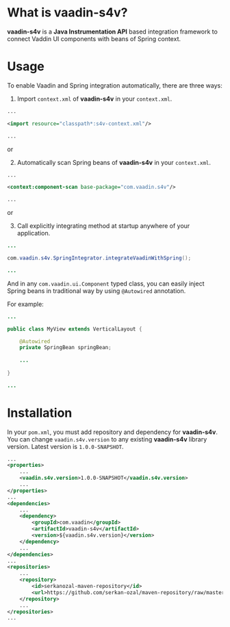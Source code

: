 What is vaadin-s4v?
==============

**vaadin-s4v** is a **Java Instrumentation API** based integration framework to connect Vaddin UI components with beans of Spring context.

Usage
=======

To enable Vaadin and Spring integration automatically, there are three ways:

1. Import `context.xml` of **vaadin-s4v** in your `context.xml`.

~~~~~ xml
...

<import resource="classpath*:s4v-context.xml"/>

...
~~~~~

or

2. Automatically scan Spring beans of **vaadin-s4v** in your `context.xml`.

~~~~~ xml
...

<context:component-scan base-package="com.vaadin.s4v"/>

...
~~~~~

or

3. Call explicitly integrating method at startup anywhere of your application.

~~~~~ java
...

com.vaadin.s4v.SpringIntegrator.integrateVaadinWithSpring();

...
~~~~~

And in any `com.vaadin.ui.Component` typed class, you can easily inject Spring beans in traditional way by using `@Autowired` annotation.

For example:

~~~~~ java
...

public class MyView extends VerticalLayout {

	@Autowired
	private SpringBean springBean;
	
	...
	
}	

...
~~~~~

Installation
=======

In your `pom.xml`, you must add repository and dependency for **vaadin-s4v**. 
You can change `vaadin.s4v.version` to any existing **vaadin-s4v** library version.
Latest version is `1.0.0-SNAPSHOT`.

~~~~~ xml
...
<properties>
    ...
    <vaadin.s4v.version>1.0.0-SNAPSHOT</vaadin.s4v.version>
    ...
</properties>
...
<dependencies>
    ...
	<dependency>
		<groupId>com.vaadin</groupId>
		<artifactId>vaadin-s4v</artifactId>
		<version>${vaadin.s4v.version}</version>
	</dependency>
	...
</dependencies>
...
<repositories>
	...
	<repository>
		<id>serkanozal-maven-repository</id>
		<url>https://github.com/serkan-ozal/maven-repository/raw/master/</url>
	</repository>
	...
</repositories>
...
~~~~~
